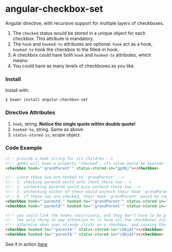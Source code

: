 angular-checkbox-set
====================
Angular directive, with recursive support for multiple layers of checkboxes.

1. The `checked` status would be stored in a unique object for each checkbox. This attribute is mandatory.
2. The `hook` and `hooked-to` attributes are optional. `hook` act as a hook, `hooked-to` hook the checkbox to the filled-in hook.
3. A checkbox could have both `hook` and `hooked-to` attributes, which means:
4. You could have as many levels of checkboxes as you like.

### Install
Install with:

```command
$ bower install angular-checkbox-set
```

### Directive Attributes
1. `hook`, string. **Notice the single quote within double quote!**
2. `hooked-to`, string. Same as above.
3. `status-stored-in`, scope object.

### Code Example
```html
<!-- provide a hook string for its children -->
<!-- gpObj will have a property "checked", its value would be boolean -->
<checkbox hook="'grandParent'" status-stored-in="gpObj"></checkbox>

<!-- since these two are hooked to 'grandParent' -->
<!-- 1. checking parentA would auto check these two -->
<!-- 2. unchecking parentA would auto uncheck these two -->
<!-- 3. unchecking either of these would uncheck their hook 'grandParent' -->
<!-- 4. if these two are checked, their hook 'grandParent' would be checked -->
<checkbox hook="'parentA'" hooked-to="'grandParent'" status-stored-in="pObjA"></checkbox>
<checkbox hook="'parentB'" hooked-to="'grandParent'" status-stored-in="pObjB"></checkbox>

<!-- you could link the hooks recursively, and they don't have to be placed in a inherited structure in html -->
<!-- the only thing to pay attention to is have all the checkboxes initiate at the same time (no ng-if on or above them) -->
<!-- otherwise when user already clicks on a checkbox, and causing the other to initialise, it's status could be wrong -->
<checkbox hooked-to="'parentA'" status-stored-in="cObjA1"></checkbox>
<checkbox hooked-to="'parentA'" status-stored-in="cObjA2"></checkbox>
```

See it in action [here](http://luxiyalu.com/playground/checkbox/).
